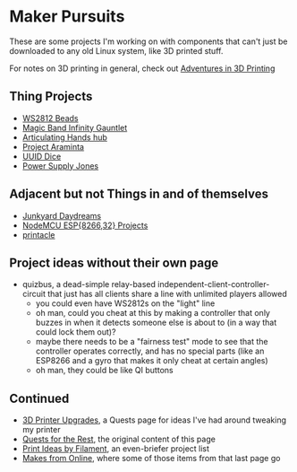 # Maker Pursuits

These are some projects I'm working on with components that can't just be downloaded to any old Linux system, like 3D printed stuff.

For notes on 3D printing in general, check out [Adventures in 3D Printing][A3DP]

[A3DP]: a3e30d39-0949-4226-87ec-aa5d1b775b05.md

## Thing Projects

- [WS2812 Beads](6dc617ce-7fc0-4c57-937e-2656af78f664.md)
- [Magic Band Infinity Gauntlet](1647ef1d-19ba-4367-96cf-ef5bfc3a857b.md)
- [Articulating Hands hub](ae243a39-d980-4268-93f7-1919af519b46.md)
- [Project Araminta](1117c481-fcca-4869-9f31-ca43a5123158.md)
- [UUID Dice](5075bbef-356b-4022-910b-53fae7382803.md)
- [Power Supply Jones](d2959ea0-4736-41fe-9f9e-59e34d39e51e.md)

## Adjacent but not Things in and of themselves

- [Junkyard Daydreams](33bcb20b-5d20-42e5-8eba-15541882e48a.md)
- [NodeMCU ESP{8266,32} Projects](be8ef21f-ea6e-4f96-8b87-9a54694fb29f.md)
- [printacle](d984a489-8c56-4665-a106-d6b4909319c8.md)

## Project ideas without their own page

- quizbus, a dead-simple relay-based independent-client-controller-circuit that just has all clients share a line with unlimited players allowed
  - you could even have WS2812s on the "light" line
  - oh man, could you cheat at this by making a controller that only buzzes in when it detects someone else is about to (in a way that could lock them out)?
  - maybe there needs to be a "fairness test" mode to see that the controller operates correctly, and has no special parts (like an ESP8266 and a gyro that makes it only cheat at certain angles)
  - oh man, they could be like QI buttons

## Continued

- [3D Printer Upgrades][], a Quests page for ideas I've had around tweaking my printer
- [Quests for the Rest][], the original content of this page
- [Print Ideas by Filament][PIbF], an even-briefer project list
- [Makes from Online][], where some of those items from that last page go

[3D Printer Upgrades]: 0b49c0ed-b327-4005-879e-59762d3af2b5.md
[Quests for the Rest]: 7b7873d1-bf91-4a25-82e2-78d533ecc099.md
[PIbF]: 3285bdd0-8bbb-4e31-9ade-3a0674d7ab1e.md
[Makes from Online]: d59c0c38-fc87-4ef2-82b5-715f58add1cc.md
